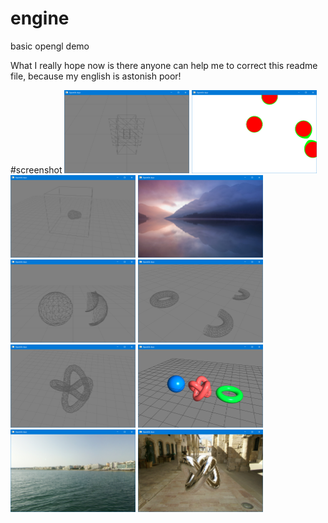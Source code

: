 # engine
basic opengl demo

What I really hope now is there anyone can help me to correct this readme file, because my english is astonish poor!

#screenshot
<img src="./screenshot/box.png" width="200">
<img src="./screenshot/metaball-2d.png" width="200">
<img src="./screenshot/metaball-3d.png" width="200">
<img src="./screenshot/texture.png" width="200">
<img src="./screenshot/sphere.png" width="200">
<img src="./screenshot/torus.png" width="200">
<img src="./screenshot/torusknot.png" width="200">
<img src="./screenshot/simple-light.png" width="200">
<img src="./screenshot/cubemap.png" width="200">
<img src="./screenshot/environment-map.png" width="200">

